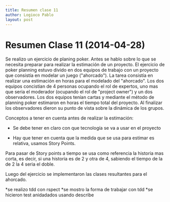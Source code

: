 ```yaml
---
title: Resumen clase 11
author: Logioco Pablo
layout: post
---
```


Resumen Clase 11 (2014-04-28)
===============

Se realizo un ejercicio de planing poker. Antes se hablo sobre lo que se necesita preparar para realizar la estimación de un proyecto. El ejercicio de poker planning estuvo divido en dos equipos de trabajo con un proyecto que consistía en modelar un juego ("ahorcado"). La tarea consistía en realizar una estimación en horas para el modelado del "ahorcado". Los dos equipos concistian de 4 personas ocupando el rol de expertos, uno mas que seria el moderador (ocupando el rol de "project owner") y un dos observadores. Los dos equipos tenían cartas y mediante el método de planning poker estimaron en horas el tiempo total del proyecto.
Al finalizar los observadores dieron su punto de vista sobre la dinámica de los grupos.

Conceptos a tener en cuenta antes de realizar la estimación:

* Se debe tener en claro con que tecnología se va a usar en el proyecto

* Hay que tener en cuenta que la medida que se usa para estimar es relativa, usamos Story Points.

Para pasar de Story points a tiempo se usa como referencia la historia mas corta, es decir, si una historia es de 2 y otra de 4, sabiendo el tiempo de la de 2 la 4 seria el doble.


Luego del ejercicio se implementaron las clases resultantes para el ahorcado.

*se realizo tdd con rspect 
*se mostro la forma de trabajar con tdd
*se hicieron test anidadados usando describe 





